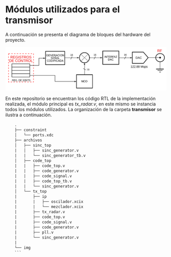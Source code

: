 # Módulos utilizados para el transmisor

A continuación se presenta el diagrama de bloques del hardware del proyecto.

![Diagrama del sistema](./img/bloques_txhw.png "Diagrama del hardware del módulo transmisor")

En este repositorio se encuentran los código RTL  de la implementación realizada, el módulo principal
es *tx_radar.v*, en este mismo se instancia todos los módulos utilizados. La organización de la
carpeta **transmisor** se ilustra a continuación.

```
    .
    ├── constraint
    │   └── ports.xdc
    ├── archivos
    │   ├── sinc_top
    |   │   ├── sinc_generator.v
    |   |   └── sinc_generator_tb.v
    │   ├── code_top
    |   |   ├── code_top.v
    |   |   ├── code_generator.v
    |   |   ├── code_signal.v
    |   |   ├── code_top_tb.v
    |   |   └── sinc_generator.v
    │   └── tx_top
    |       ├── ip
    |       |   ├── oscilador.xcix
    |       |   └── mezclador.xcix   
    |       ├── tx_radar.v
    |       ├── code_top.v
    |       ├── code_signal.v
    |       ├── code_generator.v
    |       ├── pll.v
    |       └── sinc_generator.v
    |
    └── img
    ```